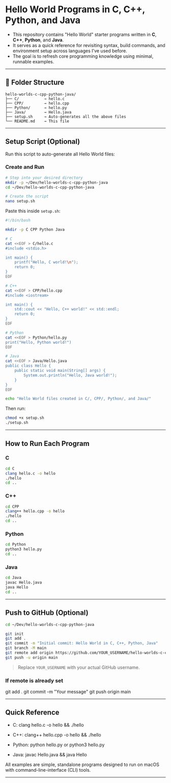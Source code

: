 
# Hello World Programs in C, C++, Python, and Java

- This repository contains "Hello World" starter programs written in **C**, **C++**, **Python**, and **Java**.  
- It serves as a quick reference for revisiting syntax, build commands, and environment setup across languages I've used before.  
- The goal is to refresh core programming knowledge using minimal, runnable examples.

---

## 📁 Folder Structure

```
hello-worlds-c-cpp-python-java/
├── C/           → hello.c
├── CPP/         → hello.cpp
├── Python/      → hello.py
├── Java/        → Hello.java
├── setup.sh     → Auto-generates all the above files
└── README.md    → This file
```

---

## Setup Script (Optional)

Run this script to auto-generate all Hello World files:

### Create and Run

```bash
# Step into your desired directory
mkdir -p ~/Dev/hello-worlds-c-cpp-python-java
cd ~/Dev/hello-worlds-c-cpp-python-java

# Create the script
nano setup.sh
```

Paste this inside `setup.sh`:

```bash
#!/bin/bash

mkdir -p C CPP Python Java

# C
cat <<EOF > C/hello.c
#include <stdio.h>

int main() {
    printf("Hello, C world!\n");
    return 0;
}
EOF

# C++
cat <<EOF > CPP/hello.cpp
#include <iostream>

int main() {
    std::cout << "Hello, C++ world!" << std::endl;
    return 0;
}
EOF

# Python
cat <<EOF > Python/hello.py
print("Hello, Python world!")
EOF

# Java
cat <<EOF > Java/Hello.java
public class Hello {
    public static void main(String[] args) {
        System.out.println("Hello, Java world!");
    }
}
EOF

echo "Hello World files created in C/, CPP/, Python/, and Java/"
```

Then run:

```bash
chmod +x setup.sh
./setup.sh
```

---

## How to Run Each Program

### C

```bash
cd C
clang hello.c -o hello
./hello
cd ..
```

### C++

```bash
cd CPP
clang++ hello.cpp -o hello
./hello
cd ..
```

### Python

```bash
cd Python
python3 hello.py
cd ..
```

### Java

```bash
cd Java
javac Hello.java
java Hello
cd ..
```

---

## Push to GitHub (Optional)

```bash
cd ~/Dev/hello-worlds-c-cpp-python-java

git init
git add .
git commit -m "Initial commit: Hello World in C, C++, Python, Java"
git branch -M main
git remote add origin https://github.com/YOUR_USERNAME/hello-worlds-c-cpp-python-java.git
git push -u origin main
```

> Replace `YOUR_USERNAME` with your actual GitHub username.

### If remote is already set

git add .
git commit -m "Your message"
git push origin main

---

## Quick Reference

- C: clang hello.c -o hello && ./hello

- C++: clang++ hello.cpp -o hello && ./hello

- Python: python hello.py or python3 hello.py

- Java: javac Hello.java && java Hello

All examples are simple, standalone programs designed to run on macOS with command-line-interface (CLI) tools.

---

